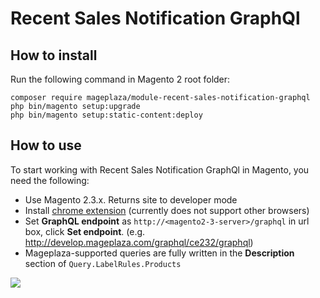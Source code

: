 # Recent Sales Notification GraphQl

## How to install
Run the following command in Magento 2 root folder:

```
composer require mageplaza/module-recent-sales-notification-graphql
php bin/magento setup:upgrade
php bin/magento setup:static-content:deploy
```

## How to use

To start working with Recent Sales Notification GraphQl in Magento, you need the following:
- Use Magento 2.3.x. Returns site to developer mode
- Install [chrome extension](https://chrome.google.com/webstore/detail/chromeiql/fkkiamalmpiidkljmicmjfbieiclmeij?hl=en) (currently does not support other browsers)
- Set **GraphQL endpoint** as `http://<magento2-3-server>/graphql` in url box, click **Set endpoint**. (e.g. http://develop.mageplaza.com/graphql/ce232/graphql)
- Mageplaza-supported queries are fully written in the **Description** section of `Query.LabelRules.Products`

![](https://i.imgur.com/8OW0Y2G.png)
